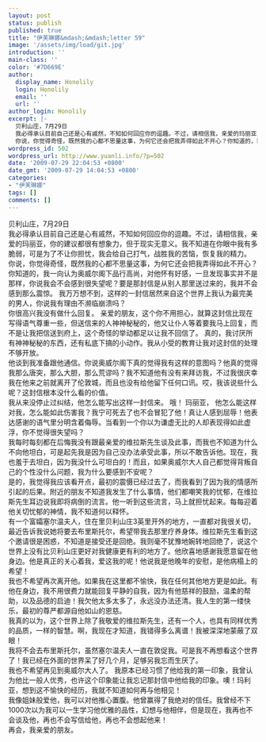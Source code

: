 ```yaml
---
layout: post
status: publish
published: true
title: "伊芙琳娜&mdash;&mdash;letter 59"
image: '/assets/img/load/git.jpg'
introduction: ''
main-class: ''
color: '#7D669E'
author:
  display_name: Honolily
  login: Honolily
  email: ''
  url: ''
author_login: Honolily
excerpt: |-
  贝利山庄，7月29日
  我必得承认目前自己还是心有戚然，不知如何回应你的逗趣。不过，请相信我，亲爱的玛丽亚，你的建议都很有想象力，但于现实无意义。我不知道在你眼中我有多脆弱，可是为了不让你担忧，我会给自己打气，战胜我的苦恼，恢复我的精力。
  你说，你觉得奇怪，既然我的心都不思量这事，为何它还会把我弄得如此不开心？你知道的，我一向认为奥威尔阁下品行高尚，对他怀有好感，一旦发现事实并不是那样，你说我会不会感到很失望呢？要是那封信是从别人那里送过来的，我并不会感到那么震惊。 我万万想不到，这样的一封信居然来自这个世界上我认为最完美的男人，你说我有理由不濒临崩溃吗？
wordpress_id: 502
wordpress_url: http://www.yuanli.info/?p=502
date: '2009-07-29 22:04:53 +0800'
date_gmt: '2009-07-29 14:04:53 +0800'
categories:
- "伊芙琳娜"
tags: []
comments: []
---
```

<p>贝利山庄，7月29日<br />
我必得承认目前自己还是心有戚然，不知如何回应你的逗趣。不过，请相信我，亲爱的玛丽亚，你的建议都很有想象力，但于现实无意义。我不知道在你眼中我有多脆弱，可是为了不让你担忧，我会给自己打气，战胜我的苦恼，恢复我的精力。<br />
你说，你觉得奇怪，既然我的心都不思量这事，为何它还会把我弄得如此不开心？你知道的，我一向认为奥威尔阁下品行高尚，对他怀有好感，一旦发现事实并不是那样，你说我会不会感到很失望呢？要是那封信是从别人那里送过来的，我并不会感到那么震惊。 我万万想不到，这样的一封信居然来自这个世界上我认为最完美的男人，你说我有理由不濒临崩溃吗？<a id="more"></a><a id="more-502"></a><br />
你很高兴我没有做什么回复。 亲爱的朋友，这个你不用担心，就算这封信比现在写得语气尊重一些，但送信来的人神神秘秘的，他又让仆人等着要我马上回复，而不是让我把信送到府上，这个奇怪的举动都足以让我不回信了。 真的，我讨厌所有神神秘秘的东西，还有私底下搞的小动作。我从小受的教育让我对这封信的处理不够开放。<br />
他谈到我准备跟他通信。你说奥威尔阁下真的觉得我有这样的意图吗？他真的觉得我那么唐突，那么大胆，那么荒谬吗？我不知道他有没有来拜访我，不过我很庆幸我在他来之前就离开了伦敦城，而且也没有给他留下任何口讯。哎，我该说些什么呢？这封信根本没什么看的价值。<br />
我从来没停止过纠结，他怎么能写出这样一封信来。 哦！ 玛丽亚， 他怎么能这样对我，怎么能如此伤害我？我宁可死去了也不会冒犯了他！真让人感到屈辱！他表达感谢的语气里分明含着侮辱。当看到一个你以为谦虚无比的人却表现得如此虚浮，你不觉得很失望吗？<br />
我每时每刻都在后悔我没有跟最亲爱的维拉斯先生谈及此事，而我也不知道为什么不向他坦白，可是起先我是因为自己没办法承受此事，所以不敢告诉他。现在，我也羞于去坦白，因为我没什么可坦白的！而且，如果奥威尔大人自己都觉得背叛自己的个性没什么问题，我为什么要感到不安呢？<br />
是的，我觉得我应该看开点，最初的震慑已经过去了，而我看到了因为我的情感所引起的后果。附近的朋友不知道我发生了什么事情，他们都嘲笑我的忧郁，在维拉斯先生耳边说我即将病倒的流言。他一听到这些流言，马上就担忧起来。每每迎着他关切忧郁的神情，我不知道何以释怀。<br />
有一个富孀塞尔温夫人，住在里贝利山庄3英里开外的地方，一直都对我很关切，最近告诉我说她将要去布里斯托尔，希望带我去那里疗养身体。维拉斯先生看到这个邀请很是困惑，不知道是接受还是回绝。我则毫不犹豫地婉转地回绝了，说这个世界上没有比贝利山庄更好对我健康更有利的地方了。他欣喜地感谢我愿意留在他身边。他是真正的关心着我，爱这我的呢！他说我是他晚年的安慰，是他病榻上的希望！<br />
我也不希望再次离开他。如果我在这里都不愉快，我在任何其他地方更是如此。有他在身边，我不用很费力就能回复平静的自我，因为有他慈祥的鼓励，温柔的帮助，以及品德的启迪！我欠他太多太多了，永远没办法还清。我人生的第一缕快乐，最初的尊严都源自他如山的恩慈。<br />
我真的以为，这个世界上除了我敬爱的维拉斯先生，还有一个人，也具有同样优秀的品质，一样的智慧。啊，我现在才知道，我错得多么离谱！我被深深地蒙蔽了双眼！<br />
我将不会去布里斯托尔，虽然塞尔温夫人一直在敦促我。可是我不再想看这个世界了！我已经在外面的世界呆了好几个月，足够另我忘而生厌了。<br />
我也不希望再见到奥威尔大人了。 我原本已经习惯了他给我的第一印象，我曾认为他比一般人优秀，也许这个印象能让我忘记那封信中他给我的印象。噢！玛利亚，想到这不愉快的经历，我就不知道如何再与他相见！<br />
我像姐妹般爱他，我可以对他推心置腹。他曾赢得了我绝对的信任。我曾经不下1000次以为我可以一生学习他优雅的品性，幻想与他相伴，但是现在，我再也不会谈及他，再也不会写信给他，再也不会想起他来！<br />
再会，我亲爱的朋友。</p>
